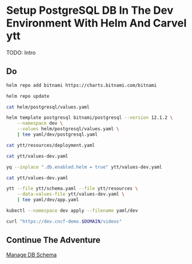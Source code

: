 # Setup PostgreSQL DB In The Dev Environment With Helm And Carvel ytt

TODO: Intro

## Do

```bash
helm repo add bitnami https://charts.bitnami.com/bitnami

helm repo update

cat helm/postgresql/values.yaml

helm template postgresql bitnami/postgresql --version 12.1.2 \
    --namespace dev \
    --values helm/postgresql/values.yaml \
    | tee yaml/dev/postgresql.yaml

cat ytt/resources/deployment.yaml

cat ytt/values-dev.yaml

yq --inplace ".db.enabled.helm = true" ytt/values-dev.yaml

cat ytt/values-dev.yaml

ytt --file ytt/schema.yaml --file ytt/resources \
    --data-values-file ytt/values-dev.yaml \
    | tee yaml/dev/app.yaml

kubectl --namespace dev apply --filename yaml/dev

curl "https://dev.cncf-demo.$DOMAIN/videos"
```

## Continue The Adventure

[Manage DB Schema](../db-schema/story.md)
